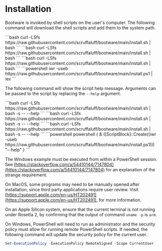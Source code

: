 # Installation

Bootware is invoked by shell scripts on the user's computer. The following
command will download the shell scripts and add them to the system path.

<code-group>
<code-block title="FreeBSD">
```bash
curl -LSfs https://raw.githubusercontent.com/scruffaluff/bootware/main/install.sh | bash
```
</code-block>

<code-block title="Linux" active>
```bash
curl -LSfs https://raw.githubusercontent.com/scruffaluff/bootware/main/install.sh | bash
```
</code-block>

<code-block title="MacOS">
```bash
curl -LSfs https://raw.githubusercontent.com/scruffaluff/bootware/main/install.sh | bash
```
</code-block>

<code-block title="Windows">
```powershell
iwr -useb https://raw.githubusercontent.com/scruffaluff/bootware/main/install.ps1 | iex
```
</code-block>
</code-group>

The following command will show the script help message. Arguments can be passed
to the script by replacing the `--help` argument.

<code-group>
<code-block title="FreeBSD">
```bash
curl -LSfs https://raw.githubusercontent.com/scruffaluff/bootware/main/install.sh | bash -s -- --help
```
</code-block>

<code-block title="Linux" active>
```bash
curl -LSfs https://raw.githubusercontent.com/scruffaluff/bootware/main/install.sh | bash -s -- --help
```
</code-block>

<code-block title="MacOS">
```bash
curl -LSfs https://raw.githubusercontent.com/scruffaluff/bootware/main/install.sh | bash -s -- --help
```
</code-block>

<code-block title="Windows">
```powershell
powershell { & ([ScriptBlock]::Create((iwr -useb https://raw.githubusercontent.com/scruffaluff/bootware/main/install.ps1))) "--help" }
```
</code-block>
</code-group>

The Windows example must be executed from within a PowerShell session. See
[https://stackoverflow.com/a/54410144/7147804](https://stackoverflow.com/a/54410144/7147804)
for an explanation of the strange requirement.

On MacOS, some programs may need to be manually opened after installation, since
third party applications require user review. Visit
[https://support.apple.com/en-us/HT202491](https://support.apple.com/en-us/HT202491),
for more information.

On an Apple Silicon system, ensure that the current terminal is not running
under Rosetta 2, by confirming that the output of command `uname -p` is `arm`.

On Windows, PowerShell will need to run as administrator and the security policy
must allow for running remote PowerShell scripts. If needed, the following
command will update the security policy for the current user.

```powershell
Set-ExecutionPolicy -ExecutionPolicy RemoteSigned -Scope CurrentUser
```
